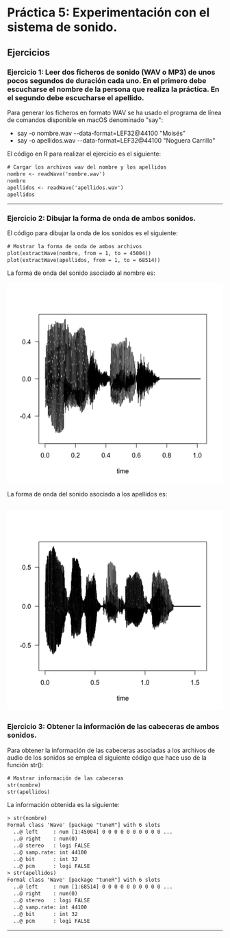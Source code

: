 # Práctica 5: Experimentación con el sistema de sonido.
## Ejercicios
### Ejercicio 1: Leer dos ficheros de sonido (WAV o MP3) de unos pocos segundos de duración cada uno. En el primero debe escucharse el nombre de la persona que realiza la práctica. En el segundo debe escucharse el apellido.

Para generar los ficheros en formato WAV se ha usado el programa de línea de comandos disponible
en macOS denominado "say":
- say -o nombre.wav --data-format=LEF32@44100 "Moisés"
- say -o apellidos.wav --data-format=LEF32@44100 "Noguera Carrillo"

El código en R para realizar el ejercicio es el siguiente:

```
# Cargar los archivos wav del nombre y los apellidos
nombre <- readWave('nombre.wav')
nombre
apellidos <- readWave('apellidos.wav')
apellidos
```
---

### Ejercicio 2: Dibujar la forma de onda de ambos sonidos.

El código para dibujar la onda de los sonidos es el siguiente:

```
# Mostrar la forma de onda de ambos archivos
plot(extractWave(nombre, from = 1, to = 45004))
plot(extractWave(apellidos, from = 1, to = 68514))
```

La forma de onda del sonido asociado al nombre es:

![Onda Nombre](https://github.com/mnc99/PDIH/blob/main/P5/onda-nombre.png?raw=true)

La forma de onda del sonido asociado a los apellidos es:

![Onda Apellidos](https://github.com/mnc99/PDIH/blob/main/P5/onda-apellidos.png?raw=true)
---

### Ejercicio 3: Obtener la información de las cabeceras de ambos sonidos.

Para obtener la información de las cabeceras asociadas a los archivos de audio de los
sonidos se emplea el siguiente código que hace uso de la función str():

```
# Mostrar información de las cabeceras
str(nombre)
str(apellidos)
```
La información obtenida es la siguiente:

```
> str(nombre)
Formal class 'Wave' [package "tuneR"] with 6 slots
  ..@ left     : num [1:45004] 0 0 0 0 0 0 0 0 0 0 ...
  ..@ right    : num(0) 
  ..@ stereo   : logi FALSE
  ..@ samp.rate: int 44100
  ..@ bit      : int 32
  ..@ pcm      : logi FALSE
> str(apellidos)
Formal class 'Wave' [package "tuneR"] with 6 slots
  ..@ left     : num [1:68514] 0 0 0 0 0 0 0 0 0 0 ...
  ..@ right    : num(0) 
  ..@ stereo   : logi FALSE
  ..@ samp.rate: int 44100
  ..@ bit      : int 32
  ..@ pcm      : logi FALSE
```

---